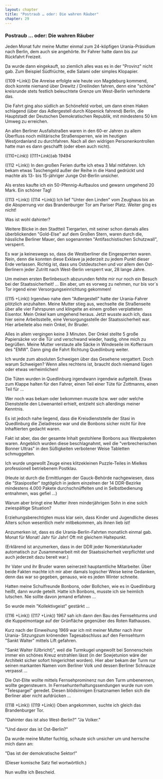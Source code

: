 ```yaml
---  
layout: chapter
title: "Postraub … oder: Die wahren Räuber"
chapter: 29
---  
```


### Postraub … oder: Die wahren Räuber

Jeden Monat fuhr meine Mutter einmal zum 24-köpfigen Urania-Präsidium nach
Berlin, dem auch sie angehörte. Ihr Fahrer hatte dann bis zur Rückfahrt
Freizeit.

Da wurde dann eingekauft, so ziemlich alles was es in der "Provinz" nicht gab.
Zum Beispiel Südfrüchte, edle Salami oder simples Klopapier.

((109 +Link)) Die Anreise erfolgte wie heute von Magdeburg kommend, doch
konnte niemand über Drewitz / Dreilinden fahren, denn eine "schöne" kreisrunde
stets festlich beleuchtete Grenze um West-Berlin verhinderte das.

Die Fahrt ging also südlich an Schönefeld vorbei, um dann einen Haken
schlagend (über das Adlergestell durch Köpenick fahrend) Berlin, die
Hauptstadt der Deutschen Demokratischen Republik, mit mindestens 50 km Umweg
zu erreichen.

An allen Berliner Ausfallstraßen waren in den 60-er Jahren zu allem Überfluss
noch militärische Straßensperren, wie im heutigen Westjordanland zu
durchfahren. Nach all den widrigen Personenkontrollen hatte man es dann
geschafft (oder eben auch nicht).

((110+_Link_)) ((111+_Link_))ab 19494

((112 +Link)) In den großen Ferien durfte ich etwa 3 Mal mitfahren. Ich bekam
etwas Taschengeld außer der Reihe in die Hand gedrückt und machte als 13- bis
15-jähriger Junge Ost-Berlin unsicher.

Als erstes kaufte ich ein 50-Pfennig-Aufbaulos und gewann umgehend 20 Mark.
Ein schöner Tag!

((113 +Link)) ((114 +Link)) Ich lief "Unter den Linden" vom Zeughaus bis an
die Absperrung vor das Brandenburger Tor am Pariser Platz. Weiter ging es
nicht!

Was ist wohl dahinter?

Weitere Blicke in den Stadtteil Tiergarten, mit seiner schon damals alles
überblickenden "Gold-Else" auf dem Großen Stern, waren durch die, hässliche
Berliner Mauer, den sogenannten "Antifaschistischen Schutzwall", versperrt.

Es war ja keineswegs so, dass die Westberliner die Eingesperrten waren. Nein,
denn die konnten diese Exklave ja jederzeit zu jedem Punkt dieser Erde
verlassen. Richtig ist, dass uns Ostdeutschen und vor allem den Ost-Berlinern
jeder Zutritt nach West-Berlin versperrt war, 28 lange Jahre.

Um meinen ersten Berlinbesuch abzurunden fehlte mir nur noch ein Besuch bei
der Staatssicherheit! … Bin aber, um es vorweg zu nehmen, nur bis vor´s Tor
irgend einer Versorgungseinrichtung gekommen!

((115 +Link)) Irgendwo nahe dem "Adlergestell" hatte der Urania-Fahrer
plötzlich anzuhalten. Meine Mutter stieg aus, wechselte die Straßenseite über
alle vier Fahrspuren und klingelte an einem großen verplatteten Eisentor. Mein
Onkel kam umgehend heraus. Jetzt wusste auch ich, dass hier seine
Arbeitsstelle, eine Versorgungsstelle der Staatssicherheit war. Hier arbeitete
also mein Onkel, ihr Bruder.

Alles in allem vergingen keine 3 Minuten. Der Onkel stellte 5 große
Papiersäcke vor die Tür und verschwand wieder, hastig, ohne mich zu begrüßen.
Meine Mutter verstaute alle Säcke in Windeseile im Kofferraum des "EMW". Dann
ging die Fahrt Richtung Quedlinburg weiter.

Ich wurde zum absoluten Schweigen über das Gesehene vergattert. Doch warum
Schweigen? Wenn alles rechtens ist, braucht doch niemand lügen oder etwas
verheimlichen!

Die Tüten wurden in Quedlinburg irgendwann irgendwie aufgeteilt. Etwas zum
Klappe halten für den Fahrer, einen Teil einer Tüte für Zottmanns, einen Teil
für …

Wer noch was bekam oder bekommen musste bzw. wer oder welche Dienststelle den
Löwenanteil erhielt, entzieht sich allerdings meiner Kenntnis.

Es ist jedoch nahe liegend, dass die Kreisdienststelle der Stasi in
Quedlinburg die Zieladresse war und die Bonbons sicher nicht für ihre
Inhaftierten gedacht waren.

Fakt ist aber, das der gesamte Inhalt gestohlene Bonbons aus Westpaketen
waren. Angeblich wurden diese beschlagnahmt, weil die "verbrecherischen Bonner
Ultras" in den Süßigkeiten verbotener Weise Tabletten schmuggelten.

Ich wurde ungewollt Zeuge eines klitzekleinen Puzzle-Teiles in Mielkes
professionell betriebenem Postklau.

(Heute ist durch die Ermittlungen der Gauck-Behörde nachgewiesen, dass die
"Stasipostler" _tagtäglich_ in jedem einzelnen der 14 DDR-Bezirke mindestens
4.000 Pakete durchschnüffelten und in Selbstbedienung entnahmen, was gefiel …)

Warum aber bringt eine Mutter ihren minderjährigen Sohn in eine solch
zwiespältige Situation?

Erziehungsberechtigten muss klar sein, dass Kinder und Jugendliche dieses
Alters schon wesentlich mehr mitbekommen, als ihnen lieb ist!

Anzumerken ist, dass es die Urania-Berlin-Fahrten monatlich einmal gab. Monat
für Monat! Jahr für Jahr! Oft mit gleichem Haltepunkt.

(Erklärend ist anzumerken, dass in der DDR jeder Nomenklaturkader automatisch
zur Zusammenarbeit mit der Staatssicherheit verpflichtet und auch jederzeit
dazu bereit war.)

Ihr Vater und ihr Bruder waren seinerzeit hauptamtliche Mitarbeiter. Über
beide Fakten machte ich mir aber damals logischer Weise keine Gedanken, denn
das war so gegeben, genauso, wie es jeden Winter schneite.

Hatten meine Schulfreunde Bonbons, oder Bollchen, wie es in Quedlinburg heißt,
dann wurde geteilt. Hatte ich Bonbons, musste ich sie heimlich lutschen. Nie
sollte davon jemand erfahren …

So wurde mein "Kollektivgeist" gestärkt …

((116 +Link)) ((117 +Link)) 1967 sah ich dann den Bau des Fernsehturms und die
Kuppelmontage auf der Grünfläche gegenüber des Roten Rathauses.

Kurz nach der Einweihung 1969 war ich mit meiner Mutter nach ihrer Urania-
Sitzungzum krönenden Tagesabschluss auf den Fernsehturm "Sankt Walter" mittels
Lift gefahren.

"Sankt Walter (Ulbricht)", weil die Turmkugel ungewollt bei Sonnenschein immer
ein schönes Kreuz erstrahlen lässt (in der Sowjetunion wäre der Architekt
sicher sofort hingerichtet worden). Hier aber bekam der Turm nur seinen
markanten Namen vom Berliner Volk und dessen Berliner Schnauze verpasst …

Die Ost-Elite wollte mittels Fernsehprominenz nun den Turm umbenennen, wollte
gegensteuern. In Fernsehunterhaltungssendungen wurde nun vom "Telespargel"
geredet. Diesen blödsinnigen Ersatznamen ließen sich die Berliner aber nicht
aufdrücken …

((118 +Link)) ((119 +Link)) Oben angekommen, suchte ich gleich das
Brandenburger Tor.

"Dahinter das ist also West-Berlin?" "Ja Volker."

"Und davor das ist Ost-Berlin?"

Da wurde meine Mutter fuchtig, schaute sich unsicher um und herrsche mich dann
an:

"Das ist der demokratische Sektor!"

(Dieser komische Satz fiel wortwörtlich.)

Nun wußte ich Bescheid.


